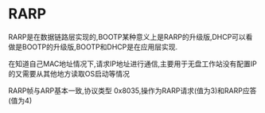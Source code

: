 # RARP

RARP是在数据链路层实现的,BOOTP某种意义上是RARP的升级版,DHCP可以看做是BOOTP的升级版,BOOTP和DHCP是在应用层实现.

在知道自己MAC地址情况下,请求IP地址进行通信,主要用于无盘工作站没有配置IP的又需要从其他地方读取OS启动等情况

RARP帧与ARP基本一致,协议类型 0x8035,操作为RARP请求(值为3)和RARP应答(值为4)
